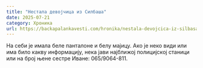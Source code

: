 ```yaml
---
title: "Нестала девојчица из Силбаша"
date: 2025-07-21
category: Хроника
url: https://backapalankavesti.com/hronika/nestala-devojcica-iz-silbasa/
---
```


На себи је имала беле панталоне и белу мајицу. Ако је неко види или има било какву информацију, нека јави најближој полицијској станици или на број њене сестре Иване: 065/9064-811.
